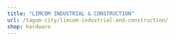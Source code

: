 ```yaml
---
title: "LIMCOM INDUSTRIAL & CONSTRUCTION"
url: /tagum-city/limcom-industrial-and-construction/
shop: hardware
---
```


